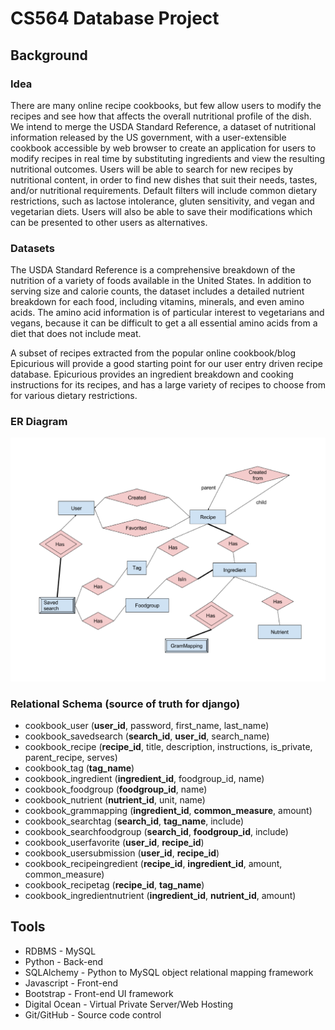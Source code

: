# CS564 Database Project

## Background

### Idea

There are many online recipe cookbooks, but few allow users to modify the recipes
and see how that affects the overall nutritional profile of the dish. We intend
to merge the USDA Standard Reference, a dataset of nutritional information released
by the US government, with a user-extensible cookbook accessible by web browser
to create an application for users to modify recipes in real time by substituting
ingredients and view the resulting nutritional outcomes. Users will be able to
search for new recipes by nutritional content, in order to find new dishes that
suit their needs, tastes, and/or nutritional requirements. Default filters will
include common dietary restrictions, such as lactose intolerance, gluten sensitivity,
and vegan and vegetarian diets. Users will also be able to save their modifications
which can be presented to other users as alternatives.

### Datasets

The USDA Standard Reference is a comprehensive breakdown of the nutrition of a
variety of foods available in the United States. In addition to serving size and
calorie counts, the dataset includes a detailed nutrient breakdown for each food,
including vitamins, minerals, and even amino acids. The amino acid information is
of particular interest to vegetarians and vegans, because it can be difficult to
get a all essential amino acids from a diet that does not include meat.

A subset of recipes extracted from the popular online cookbook/blog Epicurious
will provide a good starting point for our user entry driven recipe database.
Epicurious provides an ingredient breakdown and cooking instructions for its
recipes, and has a large variety of recipes to choose from for various dietary
restrictions.

### ER Diagram

![ER Diagram](misc/ERDiagram.png?raw=true "ER Diagram")

### Relational Schema (source of truth for django)

* cookbook_user (**user_id**, password, first_name, last_name)
* cookbook_savedsearch (**search_id**, **user_id**, search_name)
* cookbook_recipe (**recipe_id**, title, description, instructions, is_private, parent_recipe, serves)
* cookbook_tag (**tag_name**)
* cookbook_ingredient (**ingredient_id**, foodgroup_id, name)
* cookbook_foodgroup (**foodgroup_id**, name)
* cookbook_nutrient (**nutrient_id**, unit, name)
* cookbook_grammapping (**ingredient_id**, **common_measure**, amount)
* cookbook_searchtag (**search_id**, **tag_name**, include)
* cookbook_searchfoodgroup (**search_id**, **foodgroup_id**, include)
* cookbook_userfavorite (**user_id**, **recipe_id**)
* cookbook_usersubmission (**user_id**, **recipe_id**)
* cookbook_recipeingredient (**recipe_id**, **ingredient_id**, amount, common_measure)
* cookbook_recipetag (**recipe_id**, **tag_name**)
* cookbook_ingredientnutrient (**ingredient_id**, **nutrient_id**, amount)

## Tools

* RDBMS - MySQL
* Python - Back-end
* SQLAlchemy - Python to MySQL object relational mapping framework
* Javascript - Front-end
* Bootstrap - Front-end UI framework
* Digital Ocean - Virtual Private Server/Web Hosting
* Git/GitHub - Source code control
